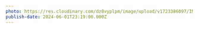 ```yaml
---
photo: https://res.cloudinary.com/dz8vyplpm/image/upload/v1723386097/IMG_9949_ctjmhu.jpg
publish-date: 2024-06-01T23:19:00.000Z
---
```

